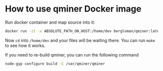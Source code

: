 # How to use qminer Docker image

Run docker container and map source into it:

```bash
docker run -it -v ABSOLUTE_PATH_ON_HOST:/home/dev bergloman/qminer:latest bash
```

Now `cd` into `/home/dev` and your files will be waiting there. You can run `make` to see how it works.

If you need to re-build qminer, you can run the following command

```bash
node-gyp configure build -C /var/qminer/qminer
```
